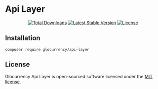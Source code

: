 # Api Layer

<p align="center">
<a href="https://packagist.org/packages/glocurrency/api-layer"><img src="https://poser.pugx.org/glocurrency/api-layer/d/total.svg" alt="Total Downloads"></a>
<a href="https://packagist.org/packages/glocurrency/api-layer"><img src="https://poser.pugx.org/glocurrency/api-layer/v/stable.svg" alt="Latest Stable Version"></a>
<a href="https://packagist.org/packages/glocurrency/api-layer"><img src="https://poser.pugx.org/glocurrency/api-layer/license.svg" alt="License"></a>
</p>

## Installation

```
composer require glocurrency/api-layer
```

## License

Glocurrency Api Layer is open-sourced software licensed under the [MIT license](LICENSE).
